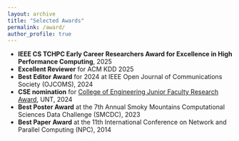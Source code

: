 ```yaml
---
layout: archive
title: "Selected Awards"
permalink: /award/
author_profile: true
---
```

* <strong>IEEE CS TCHPC Early Career Researchers Award for Excellence in High Performance Computing</strong>, 2025
* <strong>Excellent Reviewer</strong> for ACM KDD 2025
* <strong>Best Editor Award</strong> for 2024 at IEEE Open Journal of Communications Society (OJCOMS), 2024
* <strong>CSE nomination</strong> for [College of Engineering Junior Faculty Research Award](https://engineering.unt.edu/sites/default/files/CENG_Junior_Faculty_Research_Award.pdf), UNT, 2024
* <strong>Best Poster Award</strong> at the 7th Annual Smoky Mountains Computational Sciences Data Challenge (SMCDC), 2023
* <strong>Best Paper Award</strong> at the 11th International Conference on Network and Parallel Computing (NPC), 2014

